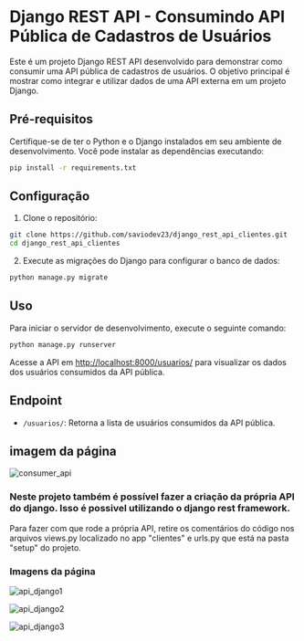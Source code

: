 # Django REST API - Consumindo API Pública de Cadastros de Usuários

Este é um projeto Django REST API desenvolvido para demonstrar como consumir uma API pública de cadastros de usuários. O objetivo principal é mostrar como integrar e utilizar dados de uma API externa em um projeto Django.

## Pré-requisitos

Certifique-se de ter o Python e o Django instalados em seu ambiente de desenvolvimento. Você pode instalar as dependências executando:

```bash
pip install -r requirements.txt
```

## Configuração

1. Clone o repositório:

```bash
git clone https://github.com/saviodev23/django_rest_api_clientes.git
cd django_rest_api_clientes
```

2. Execute as migrações do Django para configurar o banco de dados:

```bash
python manage.py migrate
```

## Uso

Para iniciar o servidor de desenvolvimento, execute o seguinte comando:

```bash
python manage.py runserver
```

Acesse a API em [http://localhost:8000/usuarios/](http://localhost:8000/api/usuarios/) para visualizar os dados dos usuários consumidos da API pública.

## Endpoint

- `/usuarios/`: Retorna a lista de usuários consumidos da API pública.


## imagem da página
![consumer_api](https://github.com/saviodev23/django_rest_api_clientes/assets/132952225/edb35de6-f403-4c50-80b1-98cdf030b2cc)



### Neste projeto também é possível fazer a criação da própria API do django. Isso é possivel utilizando o django rest framework.
Para fazer com que rode a própria API, retire os comentários do código nos arquivos views.py localizado no app "clientes" e urls.py que está na pasta "setup" do projeto.

### Imagens da página
![api_django1](https://github.com/saviodev23/django_rest_api_clientes/assets/132952225/a5e6fe82-2b98-4336-87b4-89e6d972d4d9)

![api_django2](https://github.com/saviodev23/django_rest_api_clientes/assets/132952225/cf8b8325-5441-4e92-a01e-6bf0b81286b9)

![api_django3](https://github.com/saviodev23/django_rest_api_clientes/assets/132952225/cd80e8d0-21ca-4c47-a9a5-d2ee601d25d0)
